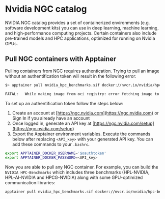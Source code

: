 # Nvidia NGC catalog
NVIDIA NGC catalog provides a set of containerized environments (e.g. software development kits) you can use in deep learning, machine learning, and high-performance computing projects. Certain containers also include pre-trained models and HPC applications, optimized for running on Nvidia GPUs.

## Pull NGC containers with Apptainer
Pulling containers from NGC requires authentication. Trying to pull an image without an authentification token will result in the following error:
```sh
$> apptainer pull nvidia_hpc_benchmarks.sif docker://nvcr.io/nvidia/hpc-benchmarks:23.5

FATAL:   While making image from oci registry: error fetching image to cache: failed to get checksum for docker://nvcr.io/nvidia/hpc-benchmarks:23.5: reading manifest 23.5 in nvcr.io/nvidia/hpc-benchmarks: unauthorized: authentication required
```

To set up an authentification token follow the steps below:
1. Create an account at [https://ngc.nvidia.com](https://ngc.nvidia.com) or Sign In if you already have an account
2. Once logged in, generate an API key at [https://ngc.nvidia.com/setup](https://ngc.nvidia.com/setup)
3. Export the Apptainer environment variables. Execute the commands below after replacing `<API_key>` with your generated API key. You can add these commands to your `.bashrc`.
```sh
export APPTAINER_DOCKER_USERNAME='$oauthtoken'
export APPTAINER_DOCKER_PASSWORD=<API_key>
```

Now you are able to pull any NGC container. For example, you can build the `NVIDIA HPC-Benchmarks` which includes three benchmarks (HPL-NVIDIA, HPL-AI-NVIDIA and HPCG-NVIDIA) along with some GPU-optimized communication libraries:
```sh
apptainer pull nvidia_hpc_benchmarks.sif docker://nvcr.io/nvidia/hpc-benchmarks:23.5
```
